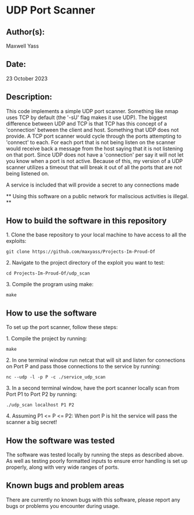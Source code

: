 # UDP Port Scanner

## Author(s):

Maxwell Yass

## Date:

23 October 2023

## Description:

This code implements a simple UDP port scanner. Something like nmap uses TCP by default (the '-sU' flag makes it use UDP). The biggest difference between UDP and TCP is that TCP has this concept of a 'connection' between the client and host. Something that UDP does not provide. A TCP port scanner would cycle through the ports attempting to 'connect' to each. For each port that is not being listen on the scanner would receive back a message from the host saying that it is not listening on that port. Since UDP does not have a 'connection' per say it will not let you know when a port is not active. Because of this, my version of a UDP scanner utilizes a timeout that will break it out of all the ports that are not being listened on.

A service is included that will provide a secret to any connections made

** Using this software on a public network for maliscious activities is illegal. **

## How to build the software in this repository

1\. Clone the base repository to your local machine to have access to all the exploits:
	
	git clone https://github.com/maxyass/Projects-Im-Proud-Of

2\. Navigate to the project directory of the exploit you want to test:
	
	cd Projects-Im-Proud-Of/udp_scan

3\. Compile the program using make:
	
	make

## How to use the software

To set up the port scanner, follow these steps:

1\. Compile the project by running:

	make

2\. In one terminal window run netcat that will sit and listen for connections on Port P and pass those connections to the service by running:

	nc --udp -l -p P -c ./service_udp_scan


3\. In a second terminal window, have the port scanner locally scan from Port P1 to Port P2 by running:

	./udp_scan localhost P1 P2

4\. Assuming P1 <= P <= P2: When port P is hit the service will pass the scanner a big secret!


## How the software was tested

The software was tested locally by running the steps as described above. As well as testing poorly formatted inputs to ensure error handling is set up properly, along with very wide ranges of ports.

## Known bugs and problem areas

There are currently no known bugs with this software, please report any bugs or problems you encounter during usage.
